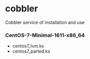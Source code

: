 # cobbler
Cobbler service of installation and use


### CentOS-7-Minimal-1611-x86_64
- centos7_lvm.ks
- centos7_parted.ks
